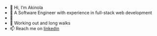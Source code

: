 - 👋 Hi, I’m Akinola
- 👀 A Software Engineer with experience in full-stack web development
- 🌱 
- 💞 Working out and long walks
- 📫 Reach me on [linkedin](https://www.linkedin.com/in/akinola-akinleye)
